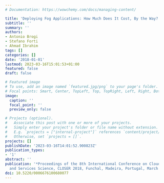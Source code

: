 ```yaml
---
# Documentation: https://wowchemy.com/docs/managing-content/

title: 'Deploying Fog Applications: How Much Does It Cost, By the Way?'
subtitle: ''
summary: ''
authors:
- Antonio Brogi
- Stefano Forti
- Ahmad Ibrahim
tags: []
categories: []
date: '2018-01-01'
lastmod: 2023-03-16T15:01:53+01:00
featured: false
draft: false

# Featured image
# To use, add an image named `featured.jpg/png` to your page's folder.
# Focal points: Smart, Center, TopLeft, Top, TopRight, Left, Right, BottomLeft, Bottom, BottomRight.
image:
  caption: ''
  focal_point: ''
  preview_only: false

# Projects (optional).
#   Associate this post with one or more of your projects.
#   Simply enter your project's folder or file name without extension.
#   E.g. `projects = ["internal-project"]` references `content/project/deep-learning/index.md`.
#   Otherwise, set `projects = []`.
projects: []
publishDate: '2023-03-16T14:01:52.900823Z'
publication_types:
- '1'
abstract: ''
publication: '*Proceedings of the 8th International Conference on Cloud Computing
  and Services Science, CLOSER 2018, Funchal, Madeira, Portugal, March 19-21, 2018*'
doi: 10.5220/0006676100680077
---
```

